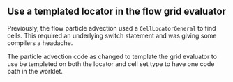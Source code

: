 ## Use a templated locator in the flow grid evaluator

Previously, the flow particle advection used a `CellLocatorGeneral` to find
cells. This required an underlying switch statement and was giving some
compilers a headache.

The particle advection code as changed to template the grid evaluator to
use be templeted on both the locator and cell set type to have one code
path in the worklet.
